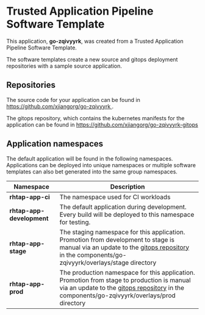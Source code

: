 # Trusted Application Pipeline Software Template

This application, **go-zqivyyrk**, was created from a Trusted Application Pipeline Software Template.

The software templates create a new source and gitops deployment repositories with a sample source application. 

## Repositories

The source code for your application can be found in [https://github.com/xjiangorg/go-zqivyyrk ](https://github.com/xjiangorg/go-zqivyyrk ).
 
The gitops repository, which contains the kubernetes manifests for the application can be found in 
[https://github.com/xjiangorg/go-zqivyyrk-gitops ](https://github.com/xjiangorg/go-zqivyyrk-gitops ) 

## Application namespaces 

The default application will be found in the following namespaces. Applications can be deployed into unique namespaces or multiple software templates can also bet generated into the same group namespaces.  

|  Namespace   |  Description   |  
| -------- | -------- |
| **rhtap-app-ci** | The namespace used for CI workloads |
| **rhtap-app-development** | The default application during development. Every build will be deployed to this namespace for testing. |
| **rhtap-app-stage** | The staging namespace for this application. Promotion from development to stage is manual via an update to the [gitops repository](https://github.com/xjiangorg/go-zqivyyrk-gitops ) in the components/go-zqivyyrk/overlays/stage directory |
| **rhtap-app-prod** | The production namespace for this application. Promotion from stage to production is manual via an update to the [gitops repository](https://github.com/xjiangorg/go-zqivyyrk-gitops ) in the components/go-zqivyyrk/overlays/prod directory |